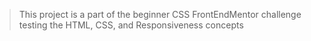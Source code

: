 > This project is a part of the beginner CSS FrontEndMentor challenge testing the HTML, CSS, and Responsiveness concepts
